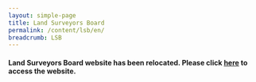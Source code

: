 ```yaml
---
layout: simple-page
title: Land Surveyors Board 
permalink: /content/lsb/en/
breadcrumb: LSB
---
```


#### Land Surveyors Board website has been relocated. Please click [here](https://lsb.mlaw.gov.sg) to access the website. 
